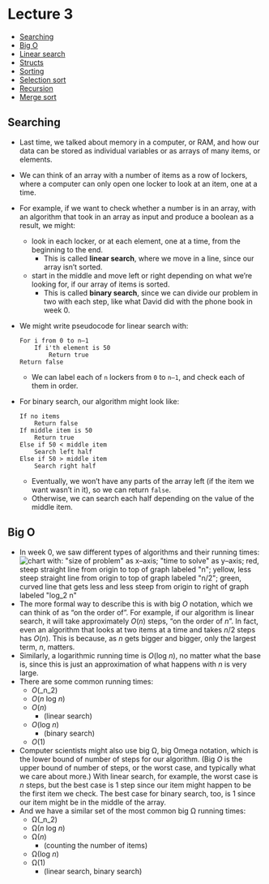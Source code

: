 Lecture 3
=========

*   [Searching](#searching)
*   [Big O](#big-o)
*   [Linear search](#linear-search)
*   [Structs](#structs)
*   [Sorting](#sorting)
*   [Selection sort](#selection-sort)
*   [Recursion](#recursion)
*   [Merge sort](#merge-sort)

Searching
---------

*   Last time, we talked about memory in a computer, or RAM, and how our data can be stored as individual variables or as arrays of many items, or elements.
*   We can think of an array with a number of items as a row of lockers, where a computer can only open one locker to look at an item, one at a time.
*   For example, if we want to check whether a number is in an array, with an algorithm that took in an array as input and produce a boolean as a result, we might:
    *   look in each locker, or at each element, one at a time, from the beginning to the end.
        *   This is called **linear search**, where we move in a line, since our array isn’t sorted.
    *   start in the middle and move left or right depending on what we’re looking for, if our array of items is sorted.
        *   This is called **binary search**, since we can divide our problem in two with each step, like what David did with the phone book in week 0.
*   We might write pseudocode for linear search with:
    
        For i from 0 to n–1
            If i'th element is 50
                Return true
        Return false
        
    
    *   We can label each of `n` lockers from `0` to `n–1`, and check each of them in order.
*   For binary search, our algorithm might look like:
    
        If no items
            Return false
        If middle item is 50
            Return true
        Else if 50 < middle item
            Search left half
        Else if 50 > middle item
            Search right half
        
    
    *   Eventually, we won’t have any parts of the array left (if the item we want wasn’t in it), so we can return `false`.
    *   Otherwise, we can search each half depending on the value of the middle item.

Big O
-----

*   In week 0, we saw different types of algorithms and their running times: ![chart with: "size of problem" as x–axis; "time to solve" as y–axis; red, steep straight line from origin to top of graph labeled "n"; yellow, less steep straight line from origin to top of graph labeled "n/2"; green, curved line that gets less and less steep from origin to right of graph labeled "log_2 n"](https://cs50.harvard.edu/x/2020/notes/3/running_time.png)
*   The more formal way to describe this is with big _O_ notation, which we can think of as “on the order of”. For example, if our algorithm is linear search, it will take approximately _O_(_n_) steps, “on the order of _n_”. In fact, even an algorithm that looks at two items at a time and takes _n_/2 steps has _O_(_n_). This is because, as _n_ gets bigger and bigger, only the largest term, _n_, matters.
*   Similarly, a logarithmic running time is _O_(log _n_), no matter what the base is, since this is just an approximation of what happens with _n_ is very large.
*   There are some common running times:
    *   _O_(_n_2)
    *   _O_(_n_ log _n_)
    *   _O_(_n_)
        *   (linear search)
    *   _O_(log _n_)
        *   (binary search)
    *   _O_(1)
*   Computer scientists might also use big Ω, big Omega notation, which is the lower bound of number of steps for our algorithm. (Big _O_ is the upper bound of number of steps, or the worst case, and typically what we care about more.) With linear search, for example, the worst case is _n_ steps, but the best case is 1 step since our item might happen to be the first item we check. The best case for binary search, too, is 1 since our item might be in the middle of the array.
*   And we have a similar set of the most common big Ω running times:
    *   Ω(_n_2)
    *   Ω(_n_ log _n_)
    *   Ω(_n_)
        *   (counting the number of items)
    *   Ω(log _n_)
    *   Ω(1)
        *   (linear search, binary search)
